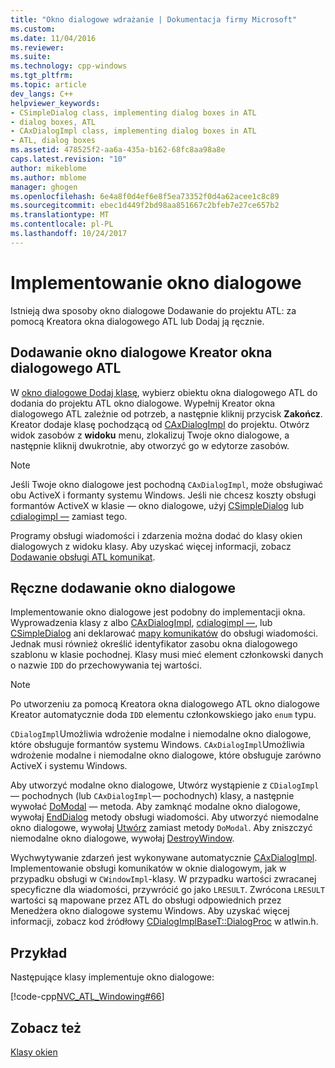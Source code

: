 ```yaml
---
title: "Okno dialogowe wdrażanie | Dokumentacja firmy Microsoft"
ms.custom: 
ms.date: 11/04/2016
ms.reviewer: 
ms.suite: 
ms.technology: cpp-windows
ms.tgt_pltfrm: 
ms.topic: article
dev_langs: C++
helpviewer_keywords:
- CSimpleDialog class, implementing dialog boxes in ATL
- dialog boxes, ATL
- CAxDialogImpl class, implementing dialog boxes in ATL
- ATL, dialog boxes
ms.assetid: 478525f2-aa6a-435a-b162-68fc8aa98a8e
caps.latest.revision: "10"
author: mikeblome
ms.author: mblome
manager: ghogen
ms.openlocfilehash: 6e4a8f0d4ef6e8f5ea73352f0d4a62acee1c8c89
ms.sourcegitcommit: ebec1d449f2bd98aa851667c2bfeb7e27ce657b2
ms.translationtype: MT
ms.contentlocale: pl-PL
ms.lasthandoff: 10/24/2017
---
```

# <a name="implementing-a-dialog-box"></a>Implementowanie okno dialogowe
Istnieją dwa sposoby okno dialogowe Dodawanie do projektu ATL: za pomocą Kreatora okna dialogowego ATL lub Dodaj ją ręcznie.  
  
## <a name="adding-a-dialog-box-with-the-atl-dialog-wizard"></a>Dodawanie okno dialogowe Kreator okna dialogowego ATL  
 W [okno dialogowe Dodaj klasę](../ide/add-class-dialog-box.md), wybierz obiektu okna dialogowego ATL do dodania do projektu ATL okno dialogowe. Wypełnij Kreator okna dialogowego ATL zależnie od potrzeb, a następnie kliknij przycisk **Zakończ**. Kreator dodaje klasę pochodzącą od [CAxDialogImpl](../atl/reference/caxdialogimpl-class.md) do projektu. Otwórz widok zasobów z **widoku** menu, zlokalizuj Twoje okno dialogowe, a następnie kliknij dwukrotnie, aby otworzyć go w edytorze zasobów.  
  
> [!NOTE]
>  Jeśli Twoje okno dialogowe jest pochodną `CAxDialogImpl`, może obsługiwać obu ActiveX i formanty systemu Windows. Jeśli nie chcesz koszty obsługi formantów ActiveX w klasie — okno dialogowe, użyj [CSimpleDialog](../atl/reference/csimpledialog-class.md) lub [cdialogimpl —](../atl/reference/cdialogimpl-class.md) zamiast tego.  
  
 Programy obsługi wiadomości i zdarzenia można dodać do klasy okien dialogowych z widoku klasy. Aby uzyskać więcej informacji, zobacz [Dodawanie obsługi ATL komunikat](../atl/adding-an-atl-message-handler.md).  
  
## <a name="adding-a-dialog-box-manually"></a>Ręczne dodawanie okno dialogowe  
 Implementowanie okno dialogowe jest podobny do implementacji okna. Wyprowadzenia klasy z albo [CAxDialogImpl](../atl/reference/caxdialogimpl-class.md), [cdialogimpl —](../atl/reference/cdialogimpl-class.md), lub [CSimpleDialog](../atl/reference/csimpledialog-class.md) ani deklarować [mapy komunikatów](../atl/message-maps-atl.md) do obsługi wiadomości. Jednak musi również określić identyfikator zasobu okna dialogowego szablonu w klasie pochodnej. Klasy musi mieć element członkowski danych o nazwie `IDD` do przechowywania tej wartości.  
  
> [!NOTE]
>  Po utworzeniu za pomocą Kreatora okna dialogowego ATL okno dialogowe Kreator automatycznie doda `IDD` elementu członkowskiego jako `enum` typu.  
  
 `CDialogImpl`Umożliwia wdrożenie modalne i niemodalne okno dialogowe, które obsługuje formantów systemu Windows. `CAxDialogImpl`Umożliwia wdrożenie modalne i niemodalne okno dialogowe, które obsługuje zarówno ActiveX i systemu Windows.  
  
 Aby utworzyć modalne okno dialogowe, Utwórz wystąpienie z `CDialogImpl`— pochodnych (lub `CAxDialogImpl`— pochodnych) klasy, a następnie wywołać [DoModal](../atl/reference/cdialogimpl-class.md#domodal) — metoda. Aby zamknąć modalne okno dialogowe, wywołaj [EndDialog](../atl/reference/cdialogimpl-class.md#enddialog) metody obsługi wiadomości. Aby utworzyć niemodalne okno dialogowe, wywołaj [Utwórz](../atl/reference/cdialogimpl-class.md#create) zamiast metody `DoModal`. Aby zniszczyć niemodalne okno dialogowe, wywołaj [DestroyWindow](../atl/reference/cdialogimpl-class.md#destroywindow).  
  
 Wychwytywanie zdarzeń jest wykonywane automatycznie [CAxDialogImpl](../atl/reference/caxdialogimpl-class.md). Implementowanie obsługi komunikatów w oknie dialogowym, jak w przypadku obsługi w `CWindowImpl`-klasy. W przypadku wartości zwracanej specyficzne dla wiadomości, przywrócić go jako `LRESULT`. Zwrócona `LRESULT` wartości są mapowane przez ATL do obsługi odpowiednich przez Menedżera okno dialogowe systemu Windows. Aby uzyskać więcej informacji, zobacz kod źródłowy [CDialogImplBaseT::DialogProc](../atl/reference/cdialogimpl-class.md#dialogproc) w atlwin.h.  
  
## <a name="example"></a>Przykład  
 Następujące klasy implementuje okno dialogowe:  
  
 [!code-cpp[NVC_ATL_Windowing#66](../atl/codesnippet/cpp/implementing-a-dialog-box_1.h)]  
  
## <a name="see-also"></a>Zobacz też  
 [Klasy okien](../atl/atl-window-classes.md)

